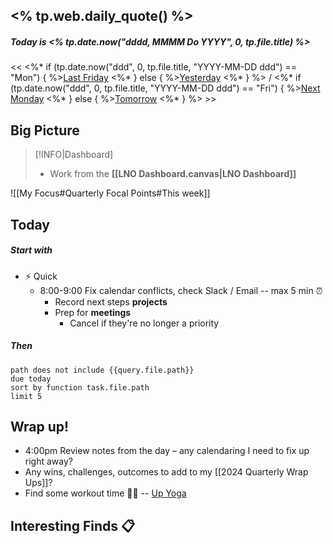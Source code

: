 <% tp.web.daily_quote() %>
----
##### Today is _<% tp.date.now("dddd, MMMM Do YYYY", 0, tp.file.title) %>_

<< <%* if (tp.date.now("ddd", 0, tp.file.title, "YYYY-MM-DD ddd") == "Mon") { %>[Last Friday](<% tp.date.now("YYYY-MM-DD ddd", -3, tp.file.title, "YYYY-MM-DD ddd") %>) <%* } else { %>[Yesterday](<% tp.date.now("YYYY-MM-DD ddd", -1, tp.file.title, "YYYY-MM-DD ddd") %>) <%* } %> / <%* if (tp.date.now("ddd", 0, tp.file.title, "YYYY-MM-DD ddd") == "Fri") { %>[Next Monday](<% tp.date.now("YYYY-MM-DD ddd", 3, tp.file.title, "YYYY-MM-DD ddd") %>) <%* } else { %>[Tomorrow](<% tp.date.now("YYYY-MM-DD ddd", 1, tp.file.title, "YYYY-MM-DD ddd") %>) <%* } %> >>
## Big Picture
> [!INFO|Dashboard]
> - Work from the **[[LNO Dashboard.canvas|LNO Dashboard]]**

![[My Focus#Quarterly Focal Points#This week]]




## Today
##### Start with
- ⚡ Quick 
	- 8:00-9:00 Fix calendar conflicts, check Slack / Email -- max 5 min ⏰
		- Record next steps **projects**
		- Prep for **meetings**
			- Cancel if they're no longer a priority
##### Then
```tasks
path does not include {{query.file.path}}
due today
sort by function task.file.path
limit 5
```





## Wrap up!
- 4:00pm Review notes from the day – any calendaring I need to fix up right away?
- Any wins, challenges, outcomes to add to my [[2024 Quarterly Wrap Ups]]?
- Find some workout time 🧘‍♂️ -- [Up Yoga](https://clients.mindbodyonline.com/classic/ws?studioid=903772)

## Interesting Finds 📋


